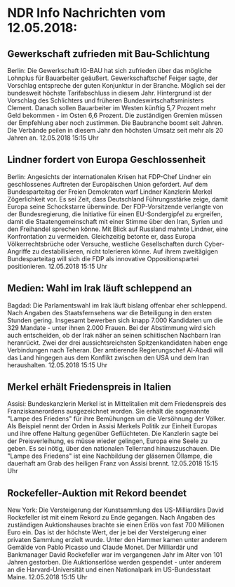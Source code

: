 # NDR Info Nachrichten vom 12.05.2018:


## Gewerkschaft zufrieden mit Bau-Schlichtung
Berlin:	Die Gewerkschaft IG-BAU hat sich zufrieden über das mögliche Lohnplus für Bauarbeiter geäußert. Gewerkschaftschef Feiger sagte, der Vorschlag entspreche der guten Konjunktur in der Branche. Möglich sei der bundesweit höchste Tarifabschluss in diesem Jahr. Hintergrund ist der Vorschlag des Schlichters und früheren Bundeswirtschaftsministers Clement. Danach sollen Bauarbeiter im Westen künftig 5,7 Prozent mehr Geld bekommen - im Osten 6,6 Prozent. Die zuständigen Gremien müssen der Empfehlung aber noch zustimmen. Die Baubranche boomt seit Jahren. Die Verbände peilen in diesem Jahr den höchsten Umsatz seit mehr als 20 Jahren an. 12.05.2018 15:15 Uhr 

## Lindner fordert von Europa Geschlossenheit
Berlin: Angesichts der internationalen Krisen hat FDP-Chef Lindner ein geschlossenes Auftreten der Europäischen Union gefordert. Auf dem Bundesparteitag der Freien Demokraten warf Lindner Kanzlerin Merkel Zögerlichkeit vor. Es sei Zeit, dass Deutschland Führungsstärke zeige, damit Europa seine Schockstarre überwinde. Der FDP-Vorsitzende verlangte von der Bundesregierung, die Initiative für einen EU-Sondergipfel zu ergreifen, damit die Staatengemeinschaft mit einer Stimme über den Iran, Syrien und den Freihandel sprechen könne. Mit Blick auf Russland mahnte Lindner, eine Konfrontation zu vermeiden. Gleichzeitig betonte er, dass Europa Völkerrechtsbrüche oder Versuche, westliche Gesellschaften durch Cyber-Angriffe zu destabilisieren, nicht tolerieren könne. Auf ihrem zweitägigen Bundesparteitag will sich die FDP als innovative Oppositionspartei positionieren. 12.05.2018 15:15 Uhr 

## Medien: Wahl im Irak läuft schleppend an
Bagdad: Die Parlamentswahl im Irak läuft bislang offenbar eher schleppend. Nach Angaben des Staatsfernsehens war die Beteiligung in den ersten Stunden gering. Insgesamt bewerben sich knapp 7.000 Kandidaten um die 329 Mandate - unter ihnen 2.000 Frauen. Bei der Abstimmung wird sich auch entscheiden, ob der Irak näher an seinen schiitischen Nachbarn Iran heranrückt. Zwei der drei aussichtsreichsten Spitzenkandidaten haben enge Verbindungen nach Teheran. Der amtierende Regierungschef Al-Abadi will das Land hingegen aus dem Konflikt zwischen den USA und dem Iran heraushalten. 12.05.2018 15:15 Uhr 

## Merkel erhält Friedenspreis in Italien
Assisi:	Bundeskanzlerin Merkel ist in Mittelitalien mit dem Friedenspreis des Franziskanerordens ausgezeichnet worden. Sie erhält die sogenannte "Lampe des Friedens" für ihre Bemühungen um die Versöhnung der Völker. Als Beispiel nennt der Orden in Assisi Merkels Politik zur Einheit Europas und ihre offene Haltung gegenüber Geflüchteten. Die Kanzlerin sagte bei der Preisverleihung, es müsse wieder gelingen, Europa eine Seele zu geben. Es sei nötig, über den nationalen Tellerrand hinauszuschauen. Die "Lampe des Friedens" ist eine Nachbildung der gläsernen Öllampe, die dauerhaft am Grab des heiligen Franz von Assisi brennt. 12.05.2018 15:15 Uhr 

## Rockefeller-Auktion mit Rekord beendet
New York:	Die Versteigerung der Kunstsammlung des US-Milliardärs David Rockefeller ist mit einem Rekord zu Ende gegangen. Nach Angaben des zuständigen Auktionshauses brachte sie einen Erlös von fast 700 Millionen Euro ein. Das ist der höchste Wert, der je bei der Versteigerung einer privaten Sammlung erzielt wurde. Unter den Hammer kamen unter anderem Gemälde von Pablo Picasso und Claude Monet. Der Milliardär und Bankmanager David Rockefeller war im vergangenen Jahr im Alter von 101 Jahren gestorben. Die Auktionserlöse werden gespendet - unter anderem an die Harvard-Universität und einen Nationalpark im US-Bundesstaat Maine. 12.05.2018 15:15 Uhr 
